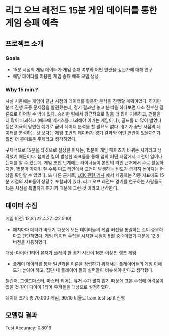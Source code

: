 # 리그 오브 레전드 15분 게임 데이터를 통한 게임 승패 예측

## 프로젝트 소개

### Goals

- 15분 시점의 게임 데이터가 게임 승패 여부와 어떤 연관을 갖는가에 대해 연구
- 해당 데이터를 이용한 게임 승패 예측 모델 생성

### Why 15 min.?

사실 처음에는 게임이 끝난 시점의 데이터를 활용한 분석을 진행할 계획이었다. 
하지만 분석 진행 도중 문제점을 발견했는데, 경기 결과만 놓고 분석을 하다보면 다소 진부한 결론으로 이어질 수 밖에 없다.
승리한 팀에서 평균적으로 킬을 더 많이 기록하고, 건물을 더 많이 파괴하고 (애초에 넥서스를 파괴해야 이기는 게임이다), 골드를 더 많이 벌었다 등은 지극히 당연한 얘기로 굳이 데이터 분석을 할 필요도 없다.
경기가 끝난 시점의 데이터를 분석하는 것 보다는 게임 초반의 데이터가 경기 결과와 어떤 연관이 있을까? 가 훨씬 더 흥미로운 주제라고 생각하였다.

구체적으로 15분을 타깃으로 설정한 이유는, 15분이 게임 페이즈가 바뀌는 시기라고 생각했기 때문이다. 
챔피언 킬이 발생한 좌표들을 통해 맵의 어떤 지점에서 교전이 일어나는지를 알 수 있는데, 게임 초반 단계에는 라이너들이 본인의 라인 근처에서 주로 활동하지만, 15분이 가까워 질 수록 미드 라인에서 교전이 발생하는 빈도가 급격히 높아지는 현상을 확인할 수 있었다. 
또 다른 근거로, [LCK 관련 기사](https://www.inven.co.kr/webzine/news/?news=275978&iskin=esports) 에서 제공하는 각종 지표에도 15분 시점의 지표들이 상당수 포함되어 있다. 리그 오브 레전드 경기를 연구하는 사람들도 15분 시점을 특별하게 여기기 때문에 그런 것 이라고 생각한다.

## 데이터 수집

게임 버전: 12.8 (22.4.27~22.5.10)

- 패치마다 메타가 바뀌기 때문에 모든 데이터들의 게임 버전을 통일하는 것이 중요하다고 판단하였다. 게임 데이터 수집을 시작한 시점이 5월 중순이었기 때문에 12.8 버전을 사용하였다.

대상: 다이아 1티어 유저가 플레이 한 경기 시간이 16분 이상인 랭크 게임

- 플레이 데이터를 통해 일반화된 이론을 정립하기 위해서는 플레이어들의 게임 이해도가 높아야 하고, 집단 내 플레이어 들의 실력들이 비슷해야 한다고 생각했다. 

챌린저, 그랜드마스터, 마스터 티어는 유저 수가 많지 않기 때문에 표본 수집에 어려움이 있을 것 같아 다이아 1티어 유저들을 대상으로 설정하였다.

데이터 크기: 총 70,000 게임, 90:10 비율로 train test split 진행

## 모델링 결과

Test Accuracy: 0.8019
